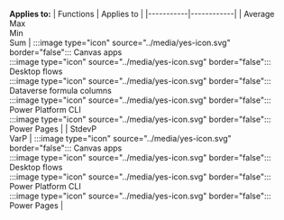 **Applies to:** 
| Functions | Applies to |
|-----------|------------|
| Average</br>Max</br>Min</br>Sum | :::image type="icon" source="../media/yes-icon.svg" border="false"::: Canvas apps</br>:::image type="icon" source="../media/yes-icon.svg" border="false"::: Desktop flows</br>:::image type="icon" source="../media/yes-icon.svg" border="false"::: Dataverse formula columns</br>:::image type="icon" source="../media/yes-icon.svg" border="false"::: Power Platform CLI</br>:::image type="icon" source="../media/yes-icon.svg" border="false"::: Power Pages |
| StdevP</br>VarP | :::image type="icon" source="../media/yes-icon.svg" border="false"::: Canvas apps</br>:::image type="icon" source="../media/yes-icon.svg" border="false"::: Desktop flows</br>:::image type="icon" source="../media/yes-icon.svg" border="false"::: Power Platform CLI</br>:::image type="icon" source="../media/yes-icon.svg" border="false"::: Power Pages |

